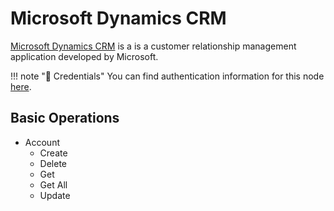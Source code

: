 # Microsoft Dynamics CRM

[Microsoft Dynamics CRM](https://dynamics.microsoft.com/en-us/) is a is a customer relationship management application developed by Microsoft.

!!! note "🔑 Credentials"
    You can find authentication information for this node [here](/workflow/integrations/credentials/microsoft/).


## Basic Operations

* Account
    * Create
    * Delete
    * Get
    * Get All
    * Update
